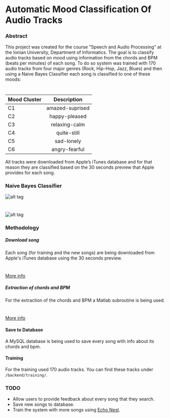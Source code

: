 # Automatic Mood Classification Of Audio Tracks

### Abstract
This project was created for the course "Speech and Audio Processing" at the Ionian University, Department of Informatics. The goal is to classify audio tracks based on mood using information from the chords and BPM (beats per minutes) of each song. To do so system was trained with 170 audio tracks from four major genres (Rock, Hip-Hop, Jazz, Blues) and then using a Naive Bayes Classifier each song is classified to one of these moods:
#
| Mood Cluster       | Description |
| ------------- |:-------------:|
| C1      | amazed-suprised |
| C2      | happy-pleased |
| C3 | relaxing-calm      |
| C4 | quite-still |
| C5 | sad-lonely |
| C6 | angry-fearful |
All tracks were downloaded from Apple’s iTunes database and for that reason they are classified based on the 30 seconds preview that Apple provides for each song.

### Naive Bayes Classifier
![alt tag](https://cloud.githubusercontent.com/assets/5760599/10560326/d5795b70-7510-11e5-8838-a4d555fc03fb.gif)
#
![alt tag](https://cloud.githubusercontent.com/assets/5760599/10560502/54198668-7515-11e5-8f5a-75b7deeff57a.gif)

### Methodology
##### Download song
Each song (for training and the new songs) are being downloaded from Apple's iTunes database using the 30 seconds preview.
#
[More info](https://www.apple.com/itunes/affiliates/resources/documentation/itunes-store-web-service-search-api.html)
##### Extraction of chords and BPM
For the extraction of the chords and BPM a Matlab subroutine is being used.
#
[More info](http://labrosa.ee.columbia.edu/projects/chords/)
#### Save to Database
A MySQL database is being used to save every song with info about its chords and bpm.
#### Training
For the training used 170 audio tracks. You can find these tracks under ```/backend/training/```.

### TODO
* Allow users to provide feedback about every song that they search.
* Save new songs to database.
* Train the system with more songs using [Echo Nest](http://the.echonest.com).








